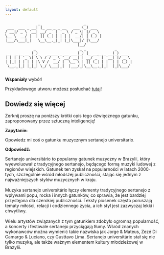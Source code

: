 ```yaml
---
layout: default
---
```


```
               _                    _       
 ___  ___ _ __| |_ __ _ _ __   ___ (_) ___  
/ __|/ _ \ '__| __/ _` | '_ \ / _ \| |/ _ \ 
\__ \  __/ |  | || (_| | | | |  __/| | (_) |
|___/\___|_|   \__\__,_|_| |_|\___|/ |\___/ 
                                 |__/       
             _                    _ _             _       
 _   _ _ __ (_)_   _____ _ __ ___(_) |_ __ _ _ __(_) ___  
| | | | '_ \| \ \ / / _ \ '__/ __| | __/ _` | '__| |/ _ \ 
| |_| | | | | |\ V /  __/ |  \__ \ | || (_| | |  | | (_) |
 \__,_|_| |_|_| \_/ \___|_|  |___/_|\__\__,_|_|  |_|\___/ 
                                                          
```
**Wspaniały** wybór!

Przykładowego utworu możesz posłuchać [tutaj](https://p.scdn.co/mp3-preview/f9a68036db8f21cf87fe8f129c4cc1d53ca91eb5)!
## Dowiedz się więcej
Zerknij proszę na poniższy krótki opis tego dźwięcznego gatunku, zaproponowany przez sztuczną inteligencję!



**Zapytanie:**

Opowiedz mi coś o gatunku muzycznym sertanejo universitario.

**Odpowiedź:**

Sertanejo universitário to popularny gatunek muzyczny w Brazylii, który wyewoluował z tradycyjnego sertanejo, będącego formą muzyki ludowej z regionów wiejskich. Gatunek ten zyskał na popularności w latach 2000-tych, szczególnie wśród młodszej publiczności, stając się jednym z najważniejszych stylów muzycznych w kraju.<br><br>Muzyka sertanejo universitário łączy elementy tradycyjnego sertanejo z wpływami popu, rocka i innych gatunków, co sprawia, że jest bardziej przystępna dla szerokiej publiczności. Teksty piosenek często poruszają tematy miłości, relacji i codziennego życia, a ich styl jest zazwyczaj lekki i chwytliwy.<br><br>Wielu artystów związanych z tym gatunkiem zdobyło ogromną popularność, a koncerty i festiwale sertanejo przyciągają tłumy. Wśród znanych wykonawców można wymienić takie nazwiska jak Jorge & Mateus, Zezé Di Camargo & Luciano, czy Gusttavo Lima. Sertanejo universitário stał się nie tylko muzyką, ale także ważnym elementem kultury młodzieżowej w Brazylii.